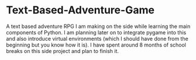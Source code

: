 # Text-Based-Adventure-Game
A text based adventure RPG I am making on the side while learning the main components of Python. I am planning later on to integrate pygame into this and also introduce virtual environments (which I should have done from the beginning but you know how it is). I have spent around 8 months of school breaks on this side project and plan to finish it.

